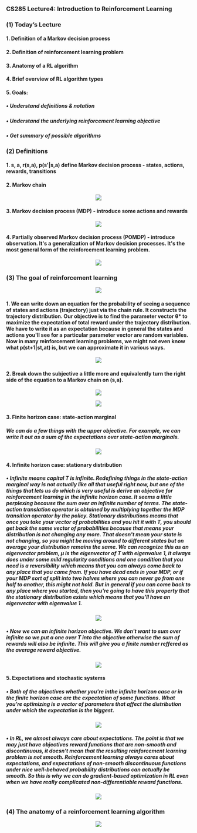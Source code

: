 ### CS285 Lecture4: Introduction to Reinforcement Learning
### (1) Today’s Lecture
#### 1. Definition of a Markov decision process
#### 2. Definition of reinforcement learning problem
#### 3. Anatomy of a RL algorithm
#### 4. Brief overview of RL algorithm types
#### 5. Goals:
##### • Understand definitions & notation
##### • Understand the underlying reinforcement learning objective
##### • Get summary of possible algorithms
### (2) Definitions
#### 1. s, a, r(s,a), p(s'|s,a) define Markov decision process - states, actions, rewards, transitions
#### 2. Markov chain
<p align="center">
<img src="/images/31.png"><br/>
</p>

#### 3. Markov decision process (MDP) - introduce some actions and rewards
<p align="center">
<img src="/images/32.png"><br/>
</p>

#### 4. Partially observed Markov decision process (POMDP) - introduce observation. It's a generalization of Markov decision processes. It's the most general form of the reinforcement learning problem.
<p align="center">
<img src="/images/33.png"><br/>
</p>

### (3) The goal of reinforcement learning
<p align="center">
<img src="/images/34.png"><br/>
</p>

#### 1. We can write down an equation for the probability of seeing a sequence of states and actions (trajectory) just via the chain rule. It constructs the trajectory distribution. Our objective is to find the parameter vector θ* to maximize the expectation of total reward under the trajectory distribution. We have to write it as an expectation because in general the states and actions you'll see for a particular parameter vector are random variables. Now in many reinforcement learning problems, we might not even know what p(st+1|st,at) is, but we can approximate it in various ways.
<p align="center">
<img src="/images/35.png"><br/>
</p>

#### 2. Break down the subjective a little more and equivalently turn the right side of the equation to a Markov chain on (s,a).
<p align="center">
<img src="/images/36.png"><br/>
</p>

<p align="center">
<img src="/images/37.png"><br/>
</p>

#### 3. Finite horizon case: state-action marginal
##### We can do a few things with the upper objective. For example, we can write it out as a sum of the expectations over state-action marginals.
<p align="center">
<img src="/images/38.png"><br/>
</p>

#### 4. Infinite horizon case: stationary distribution
##### • Infinite means capital T is infinite. Redefining things in the state-action marginal way is not actually like all that useful right now, but one of the things that lets us do which is very useful is derive an objective for reinforcement learning in the infinite horizon case. It seems a little perplexing because the sum over an infinite number of terms. The state-action translation operator is obtained by multiplying together the MDP transition operator by the policy. Stationary distributions means that once you take your vector of probabilities and you hit it with T, you should get back the same vector of probabilities because that means your distribution is not changing any more. That doesn't mean your state is not changing, so you might be moving around to different states but on average your distribution remains the same. We can recognize this as an eigenvector problem, μ is the eigenvector of T with eigenvalue 1, it always does under some mild regularity conditions and one condition that you need is a reversibility which means that you can always come back to any place that you came from. If you have dead ends in your MDP, or if your MDP sort of split into two halves where you can never go from one half to another, this might not hold. But in general if you can come back to any place where you started, then you're going to have this property that the stationary distribution exists which means that you'll have an eigenvector with eigenvalue 1.
<p align="center">
<img src="/images/39.png"><br/>
</p>

##### • Now we can an infinite horizon objective. We don't want to sum over infinite so we put a one over T into the objective otherwise the sum of rewards will also be infinite. This will give you a finite number reffered as the average reward objective.
<p align="center">
<img src="/images/40.png"><br/>
</p>

#### 5. Expectations and stochastic systems
##### • Both of the objectives whether you're inthe infinite horizon case or in the finite horizon case are the expectation of some functions. What you're optimizing is a vector of parameters that affect the distribution under which the expectation is the biggest.
<p align="center">
<img src="/images/41.png"><br/>
</p>

##### • In RL, we almost always care about expectations. The point is that we may just have objectives reward functions that are non-smooth and discontinuous, it doesn't mean that the resulting reinforcement learning problem is not smooth. Reinforcement learning always cares about expectations, and expectations of non-smooth discontinuous functions under nice well-behaved probability distributions can actually be smooth. So this is why we can do gradient-based optimization in RL even when we have really complicated non-differentiable reward functions.
<p align="center">
<img src="/images/42.png"><br/>
</p>

### (4) The anatomy of a reinforcement learning algorithm
<p align="center">
<img src="/images/43.png"><br/>
</p>



